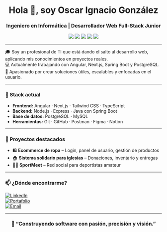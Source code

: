 <h1 align="center">Hola 👋, soy Oscar Ignacio González</h1>
<h3 align="center">Ingeniero en Informática | Desarrollador Web Full-Stack Junior</h3>

<p align="center">
  <img src="https://img.shields.io/badge/Code-Angular-DD0031?style=flat-square&logo=angular&logoColor=white"/>
  <img src="https://img.shields.io/badge/Code-Next.js-000000?style=flat-square&logo=nextdotjs&logoColor=white"/>
  <img src="https://img.shields.io/badge/Backend-Spring Boot-6DB33F?style=flat-square&logo=springboot&logoColor=white"/>
  <img src="https://img.shields.io/badge/Database-PostgreSQL-336791?style=flat-square&logo=postgresql&logoColor=white"/>
  <img src="https://img.shields.io/badge/Tools-Git-181717?style=flat-square&logo=git&logoColor=white"/>
</p>

---

🎓 Soy un profesional de TI que está dando el salto al desarrollo web, aplicando mis conocimientos en proyectos reales.  
💻 Actualmente trabajando con Angular, Next.js, Spring Boot y PostgreSQL.  
🚀 Apasionado por crear soluciones útiles, escalables y enfocadas en el usuario.

---

### 🧰 Stack actual

- **Frontend:** Angular · Next.js · Tailwind CSS · TypeScript  
- **Backend:** Node.js · Express · Java con Spring Boot  
- **Base de datos:** PostgreSQL · MySQL  
- **Herramientas:** Git · GitHub · Postman · Figma · Notion

---

### 📌 Proyectos destacados

- 🛍️ **Ecommerce de ropa** – Login, panel de usuario, gestión de productos  
- 🏠 **Sistema solidario para iglesias** – Donaciones, inventario y entregas  
- 🏃‍♂️ **SportMeet** – Red social para deportistas amateur

---

### 📫 ¿Dónde encontrarme?

[![LinkedIn](https://img.shields.io/badge/LinkedIn-blue?style=flat&logo=linkedin&logoColor=white)](https://www.linkedin.com/in/oscar-ignacio-gonzalez-gonzalez-911369171/)  
[![Portafolio](https://img.shields.io/badge/Portafolio-Online-green?style=flat&logo=vercel&logoColor=white)](https://oscarigonzalezg.github.io/oscargonzalez/)  
[![Email](https://img.shields.io/badge/Email-ContactMe-informational?style=flat&logo=gmail)](mailto:ozkrgonzalez1201@gmail.com)


---

<div align="center">

### 🚀 “Construyendo software con pasión, precisión y visión.”

</div>


